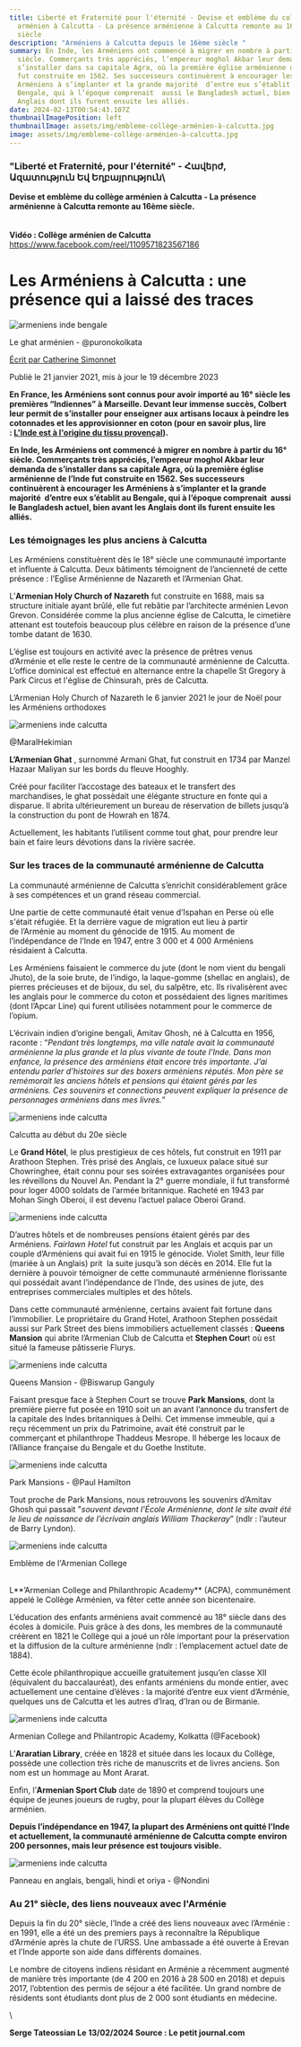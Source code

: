 ```yaml
---
title: Liberté et Fraternité pour l'éternité - Devise et emblème du collège
  arménien à Calcutta - La présence arménienne à Calcutta remonte au 16ème
  siècle
description: "Arméniens à Calcutta depuis le 16ème siècle "
summary: En Inde, les Arméniens ont commencé à migrer en nombre à partir du 16°
  siècle. Commerçants très appréciés, l’empereur moghol Akbar leur demanda de
  s’installer dans sa capitale Agra, où la première église arménienne de l’Inde
  fut construite en 1562. Ses successeurs continuèrent à encourager les
  Arméniens à s’implanter et la grande majorité  d’entre eux s’établit au
  Bengale, qui à l’époque comprenait  aussi le Bangladesh actuel, bien avant les
  Anglais dont ils furent ensuite les alliés.
date: 2024-02-13T00:54:43.107Z
thumbnailImagePosition: left
thumbnailImage: assets/img/embleme-collège-arménien-à-calcutta.jpg
image: assets/img/embleme-collège-arménien-à-calcutta.jpg
---
```

### **"Liberté et Fraternité, pour l'éternité" -** Հավերժ, Ազատություն Եվ Եղբայրություն\
**Devise et emblème du collège arménien à Calcutta - La présence arménienne à Calcutta remonte au 16ème siècle.**\
\
\
**V﻿idéo : Collège arménien de Calcutta**\
https://www.facebook.com/reel/1109571823567186

# Les Arméniens à Calcutta : une présence qui a laissé des traces

![armeniens inde bengale](https://backoffice.lepetitjournal.com/sites/default/files/2021-01/bathinggha-t-fromfrederickpelitiwebsite.jpg)

Le ghat arménien - @puronokolkata

[Écrit par Catherine Simonnet](https://lepetitjournal.com/catherine-simonnet-277877)

Publié le 21 janvier 2021, mis à jour le 19 décembre 2023

**En France, les Arméniens sont connus pour avoir importé au 16° siècle les premières “Indiennes” à Marseille. Devant leur immense succès, Colbert leur permit de s’installer pour enseigner aux artisans locaux à peindre les cotonnades et les approvisionner en coton (pour en savoir plus, lire : [L'Inde est à l'origine du tissu provençal](https://lepetitjournal.com/bombay/comprendre-inde/le-saviez-vous-linde-est-lorigine-du-tissu-provencal-285646)).**

**En Inde, les Arméniens ont commencé à migrer en nombre à partir du 16° siècle. Commerçants très appréciés, l’empereur moghol Akbar leur demanda de s’installer dans sa capitale Agra, où la première église arménienne de l’Inde fut construite en 1562. Ses successeurs continuèrent à encourager les Arméniens à s’implanter et la grande majorité  d’entre eux s’établit au Bengale, qui à l’époque comprenait  aussi le Bangladesh actuel, bien avant les Anglais dont ils furent ensuite les alliés.**

### Les témoignages les plus anciens à Calcutta

Les Arméniens constituèrent dès le 18° siècle une communauté importante et influente à Calcutta. Deux bâtiments témoignent de l’ancienneté de cette présence : l’Eglise Arménienne de Nazareth et l’Armenian Ghat.

L’**Armenian Holy Church of Nazareth** fut construite en 1688, mais sa structure initiale ayant brûlé, elle fut rebâtie par l’architecte arménien Levon Grevon. Considérée comme la plus ancienne église de Calcutta, le cimetière attenant est toutefois beaucoup plus célèbre en raison de la présence d’une tombe datant de 1630.

L’église est toujours en activité avec la présence de prêtres venus d’Arménie et elle reste le centre de la communauté arménienne de Calcutta. L’office dominical est effectué en alternance entre la chapelle St Gregory à Park Circus et l'église de Chinsurah, près de Calcutta. 

L’Armenian Holy Church of Nazareth le 6 janvier 2021 le jour de Noël pour les Arméniens orthodoxes

![armeniens inde calcutta](https://backoffice.lepetitjournal.com/sites/default/files/inline-images/Square%204x4%20%282%29.jpg)

@MaralHekimian

**L’Armenian Ghat** , surnommé Armani Ghat, fut construit en 1734 par Manzel Hazaar Maliyan sur les bords du fleuve Hooghly.

Créé pour faciliter l’accostage des bateaux et le transfert des marchandises, le ghat possèdait une élégante structure en fonte qui a disparue. Il abrita ultérieurement un bureau de réservation de billets jusqu’à la construction du pont de Howrah en 1874.

Actuellement, les habitants l’utilisent comme tout ghat, pour prendre leur bain et faire leurs dévotions dans la rivière sacrée.

### Sur les traces de la communauté arménienne de Calcutta

La communauté arménienne de Calcutta s’enrichit considérablement grâce à ses compétences et un grand réseau commercial. 

Une partie de cette communauté était venue d’Ispahan en Perse où elle s'était réfugiée. Et la derrière vague de migration eut lieu à partir de l’Arménie au moment du génocide de 1915. Au moment de l’indépendance de l’Inde en 1947, entre 3 000 et 4 000 Arméniens résidaient à Calcutta.

Les Arméniens faisaient le commerce du jute (dont le nom vient du bengali Jhuto), de la soie brute, de l’indigo, la laque-gomme (shellac en anglais), de pierres précieuses et de bijoux, du sel, du salpêtre, etc. Ils rivalisèrent avec les anglais pour le commerce du coton et possédaient des lignes maritimes (dont l’Apcar Line) qui furent utilisées notamment pour le commerce de l’opium. 

L’écrivain indien d’origine bengali, Amitav Ghosh, né à Calcutta en 1956, raconte : “*Pendant très longtemps, ma ville natale avait la communauté arménienne la plus grande et la plus vivante de toute l’Inde. Dans mon enfance, la présence des arméniens était encore très importante. J’ai entendu parler d’histoires sur des boxers arméniens réputés. Mon père se remémorait les anciens hôtels et pensions qui étaient gérés par les arméniens. Ces souvenirs et connections peuvent expliquer la présence de personnages arméniens dans mes livres.*”

![armeniens inde calcutta](https://backoffice.lepetitjournal.com/sites/default/files/inline-images/640px-Calcutta_Park_Street_1930s_R01.jpg)

Calcutta au début du 20e siècle

Le **Grand Hôtel**, le plus prestigieux de ces hôtels, fut construit en 1911 par Arathoon Stephen. Très prisé des Anglais, ce luxueux palace situé sur Chowringhee, était connu pour ses soirées extravagantes organisées pour les réveillons du Nouvel An. Pendant la 2° guerre mondiale, il fut transformé pour loger 4000 soldats de l’armée britannique. Racheté en 1943 par Mohan Singh Oberoi, il est devenu l’actuel palace Oberoi Grand.  

![armeniens inde calcutta](https://backoffice.lepetitjournal.com/sites/default/files/inline-images/Untitled%20%282%29%20%281%29.jpg)

D’autres hôtels et de nombreuses pensions étaient gérés par des Arméniens. *Fairlawn Hotel* fut construit par les Anglais et acquis par un couple d’Arméniens qui avait fui en 1915 le génocide. Violet Smith, leur fille (mariée à un Anglais) prit  la suite jusqu’à son décès en 2014. Elle fut la dernière à pouvoir témoigner de cette communauté arménienne florissante qui possédait avant l’indépendance de l’Inde, des usines de jute, des entreprises commerciales multiples et des hôtels. 

Dans cette communauté arménienne, certains avaient fait fortune dans l’immobilier. Le propriétaire du Grand Hotel, Arathoon Stephen possédait aussi sur Park Street des biens immobiliers actuellement classés : **Queens Mansion** qui abrite l’Armenian Club de Calcutta et **Stephen Cour**t où est situé la fameuse pâtisserie Flurys. 

![armeniens inde calcutta](https://backoffice.lepetitjournal.com/sites/default/files/inline-images/640px-Queens_Mansion_-_12_Park_Street_-_Kolkata_2015-08-23_3485_0.jpeg)

Queens Mansion - @Biswarup Ganguly

Faisant presque face à Stephen Court se trouve **Park Mansions**, dont la première pierre fut posée en 1910 soit un an avant l’annonce du transfert de la capitale des Indes britanniques à Delhi. Cet immense immeuble, qui a reçu récemment un prix du Patrimoine, avait été construit par le commerçant et philanthrope Thaddeus Mesrope. Il héberge les locaux de l’Alliance française du Bengale et du Goethe Institute. 

![armeniens inde calcutta](https://backoffice.lepetitjournal.com/sites/default/files/inline-images/640px-Park_Mansion_%2814874127763%29.jpg)

Park Mansions - @Paul Hamilton

Tout proche de Park Mansions, nous retrouvons les souvenirs d’Amitav Ghosh qui passait "*souvent devant l'École Arménienne, dont le site avait été le lieu de naissance de l’écrivain anglais William Thackeray*” (ndlr : l’auteur de Barry Lyndon).

![armeniens inde calcutta](https://backoffice.lepetitjournal.com/sites/default/files/inline-images/embleme.jpg)

Emblème de l'Armenian College

\
L**’Armenian College and Philanthropic Academy** (ACPA), communément appelé le Collège Arménien, va fêter cette année son bicentenaire. 

L’éducation des enfants arméniens avait commencé au 18° siècle dans des écoles à domicile. Puis grâce à des dons, les membres de la communauté créèrent en 1821 le Collège qui a joué un rôle important pour la préservation et la diffusion de la culture arménienne (ndlr : l’emplacement actuel date de 1884).

Cette école philanthropique accueille gratuitement jusqu’en classe XII (équivalent du baccalauréat), des enfants arméniens du monde entier, avec actuellement une centaine d’élèves : la majorité d’entre eux vient d’Arménie, quelques uns de Calcutta et les autres d’Iraq, d’Iran ou de Birmanie.

![armeniens inde calcutta](https://backoffice.lepetitjournal.com/sites/default/files/inline-images/armenian%20college%20%281%29.jpg)

Armenian College and Philantropic Academy, Kolkatta (@Facebook)

L’**Araratian Library**, créée en 1828 et située dans les locaux du Collège, possède une collection très riche de manuscrits et de livres anciens. Son nom est un hommage au Mont Ararat.

Enfin, l’**Armenian Sport Club** date de 1890 et comprend toujours une équipe de jeunes joueurs de rugby, pour la plupart élèves du Collège arménien.

**Depuis l’indépendance en 1947, la plupart des Arméniens ont quitté l’Inde et actuellement, la communauté arménienne de Calcutta compte environ 200 personnes, mais leur présence est toujours visible.**                

![armeniens inde calcutta](https://backoffice.lepetitjournal.com/sites/default/files/inline-images/P1030156.jpeg)

Panneau en anglais, bengali, hindi et oriya - @Nondini

### Au 21° siècle, des liens nouveaux avec l'Arménie

Depuis la fin du 20° siècle, l’Inde a créé des liens nouveaux avec l’Arménie : en 1991, elle a été un des premiers pays à reconnaître la République d’Arménie après la chute de l’URSS. Une ambassade a été ouverte à Erevan et l’Inde apporte son aide dans différents domaines.

Le nombre de citoyens indiens résidant en Arménie a récemment augmenté de manière très importante (de 4 200 en 2016 à 28 500 en 2018) et depuis 2017, l’obtention des permis de séjour a été facilitée. Un grand nombre de résidents sont étudiants dont plus de 2 000 sont étudiants en médecine.

<!--EndFragment-->\
**S﻿erge Tateossian Le 13/02/2024   Source : Le petit journal.com**